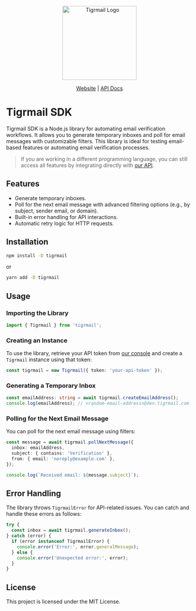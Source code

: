 <p align="center">
  <img src="https://tigrmail.com/logo@3x.webp" alt="Tigrmail Logo" width="200" />
</p>

<p align="center">
  <a href="https://tigrmail.com">Website</a> |
  <a href="https://docs.tigrmail.com">API Docs</a>
</p>

# Tigrmail SDK

Tigrmail SDK is a Node.js library for automating email verification workflows. It allows you to generate temporary inboxes and poll for email messages with customizable filters. This library is ideal for testing email-based features or automating email verification processes.

> If you are working in a different programming language, you can still access all features by integrating directly with [our API](https://docs.tigrmail.com).


## Features

- Generate temporary inboxes.
- Poll for the next email message with advanced filtering options (e.g., by subject, sender email, or domain).
- Built-in error handling for API interactions.
- Automatic retry logic for HTTP requests.

## Installation
```bash
npm install -D tigrmail
```
or
```bash
yarn add -D tigrmail
```

## Usage

### Importing the Library

```typescript
import { Tigrmail } from 'tigrmail';
```

### Creating an Instance

To use the library, retrieve your API token from [our console](https://console.tigrmail.com) and create a `Tigrmail` instance using that token:

```typescript
const tigrmail = new Tigrmail({ token: 'your-api-token' });
```

### Generating a Temporary Inbox

```typescript
const emailAddress: string = await tigrmail.createEmailAddress();
console.log(emailAddress); // <random-email-address>@den.tigrmail.com
```

### Polling for the Next Email Message

You can poll for the next email message using filters:

```typescript
const message = await tigrmail.pollNextMessage({
  inbox: emailAddress,
  subject: { contains: 'Verification' },
  from: { email: 'noreply@example.com' },
});

console.log(`Received email: ${message.subject}`);
```

## Error Handling

The library throws `TigrmailError` for API-related issues. You can catch and handle these errors as follows:

```typescript
try {
  const inbox = await tigrmail.generateInbox();
} catch (error) {
  if (error instanceof TigrmailError) {
    console.error('Error:', error.generalMessage);
  } else {
    console.error('Unexpected error:', error);
  }
}
```

## License

This project is licensed under the MIT License.